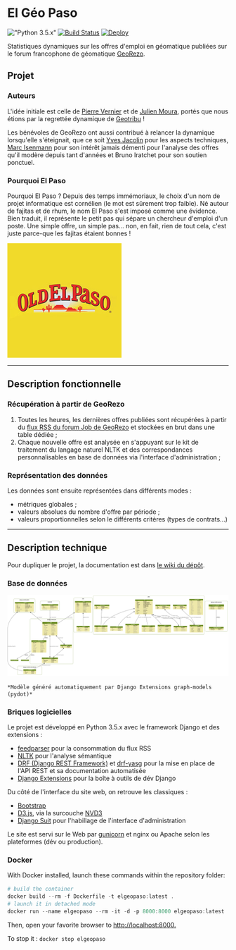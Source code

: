 # El Géo Paso

!["Python 3.5.x"](https://img.shields.io/badge/python-3.5-blue.svg) [![Build Status](https://travis-ci.org/Guts/elpaso.svg?branch=master)](https://travis-ci.org/Guts/elpaso)
[![Deploy](https://www.herokucdn.com/deploy/button.svg)](https://heroku.com/deploy)

Statistiques dynamiques sur les offres d'emploi en géomatique publiées sur le forum francophone de géomatique [GeoRezo](http://georezo.net/forum/viewforum.php?id=10).

## Projet

### Auteurs

L'idée initiale est celle de [Pierre Vernier](https://github.com/pvernier) et de [Julien Moura](https://github.com/Guts), portés que nous étions par la regrettée dynamique de [Geotribu](http://geotribu.net) !

Les bénévoles de GeoRezo ont aussi contribué à relancer la dynamique lorsqu'elle s'éteignait, que ce soit [Yves Jacolin](https://github.com/yjacolin) pour les aspects techniques, [Marc Isenmann](https://www.linkedin.com/in/marc-isenmann-9b764b109/) pour son intérêt jamais démenti pour l'analyse des offres qu'il modère depuis tant d'années et Bruno Iratchet pour son soutien ponctuel.

### Pourquoi El Paso

Pourquoi El Paso ? Depuis des temps immémoriaux, le choix d'un nom de projet informatique est cornélien (le mot est sûrement trop faible). Né autour de fajitas et de rhum, le nom El Paso s'est imposé comme une évidence. Bien traduit, il représente le petit pas qui sépare un chercheur d'emploi d'un poste. Une simple offre, un simple pas... non, en fait, rien de tout cela, c'est juste parce-que les fajitas étaient bonnes !

![El Paso, logo](docs/OldElPaso_logo.jpg "Logo Old El Paso")

----

## Description fonctionnelle

### Récupération à partir de GeoRezo

1. Toutes les heures, les dernières offres publiées sont récupérées à partir du [flux RSS du forum Job de GeoRezo](https://georezo.net/extern.php?fid=10) et stockées en brut dans une table dédiée ;
2. Chaque nouvelle offre est analysée en s'appuyant sur le kit de traitement du langage naturel NLTK et des correspondances personnalisables en base de données via l'interface d'administration ;

### Représentation des données

Les données sont ensuite représentées dans différents modes :

* métriques globales ;
* valeurs absolues du nombre d'offre par période ;
* valeurs proportionnelles selon le différents critères (types de contrats...)

----

## Description technique

Pour dupliquer le projet, la documentation est dans [le wiki du dépôt](https://github.com/Guts/elpaso/wiki).

### Base de données

!["El Géo Paso - Modèle graphique de la base de données"](docs/elpaso_db_models_graph.png "El Geo Paso - DB")

    *Modèle généré automatiquement par Django Extensions graph-models (pydot)*

### Briques logicielles

Le projet est développé en Python 3.5.x avec le framework Django et des extensions :

* [feedparser](https://pypi.org/project/feedparser/) pour la consommation du flux RSS
* [NLTK](http://www.nltk.org/) pour l'analyse sémantique
* [DRF (Django REST Framework)](http://www.django-rest-framework.org/) et [drf-yasg](https://github.com/axnsan12/drf-yasg/) pour la mise en place de l'API REST et sa documentation automatisée
* [Django Extensions](https://github.com/django-extensions/django-extensions) pour la boîte à outils de dév Django

Du côté de l'interface du site web, on retrouve les classiques :

* [Bootstrap](https://getbootstrap.com/)
* [D3.js](https://d3js.org/), via la surcouche [NVD3](http://nvd3.org)
* [Django Suit](https://djangosuit.com/) pour l'habillage de l'interface d'administration

Le site est servi sur le Web par [gunicorn](https://gunicorn.org/) et nginx ou Apache selon les plateformes (dév ou production).

### Docker

With Docker installed, launch these commands within the repository folder:

```powershell
# build the container
docker build --rm -f Dockerfile -t elgeopaso:latest .
# launch it in detached mode
docker run --name elgeopaso --rm -it -d -p 8000:8000 elgeopaso:latest
```

Then, open your favorite browser to <http://localhost:8000.>

To stop it : ```docker stop elgeopaso```
